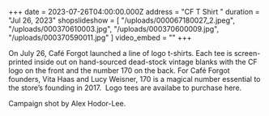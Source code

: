 +++
date = 2023-07-26T04:00:00.000Z
address = "CF T Shirt "
duration = "Jul 26, 2023"
shopslideshow = [
  "/uploads/000067180027_2.jpeg",
  "/uploads/000370610003.jpg",
  "/uploads/000370600009.jpg",
  "/uploads/000370590011.jpg"
]
video_embed = ""
+++

On July 26, Café Forgot launched a line of logo t-shirts. Each tee is screen-printed inside out on hand-sourced dead-stock vintage blanks with the CF logo on the front and the number 170 on the back. For Café Forgot founders, Vita Haas and Lucy Weisner, 170 is a magical number essential to the store’s founding in 2017.  Logo tees are availabe to purchase here.

Campaign shot by Alex Hodor-Lee.
